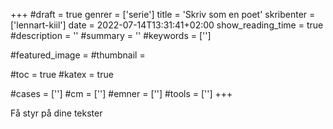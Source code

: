 +++
#draft = true
genrer = ['serie']
title = 'Skriv som en poet'
skribenter = ['lennart-kiil']
date = 2022-07-14T13:31:41+02:00
show_reading_time = true
#description = ''
#summary = ''
#keywords = ['']

#featured_image =
#thumbnail =

#toc = true
#katex = true

#cases = ['']
#cm = ['']
#emner = ['']
#tools = ['']
+++

Få styr på dine tekster
